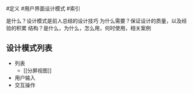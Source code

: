 #定义 #用户界面设计模式 #索引

是什么？设计模式是前人总结的设计技巧
为什么需要？保证设计的质量，以及经验的积累
结构？是什么，为什么，怎么用，何时使用，相关案例

## 设计模式列表

- 列表
	- [[分屏视图]]
- 用户输入
- 交互操作
